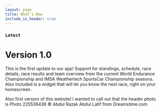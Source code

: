 ```yaml
---
layout: page
title: What's New
include_in_header: true
---
```




### `Latest`
# **Version 1.0**
This is the first update to our app!  Support for standings, schedule, race details, race results and team overview from the current World Endurance Championship and IMSA Weathertech SportsCar Championship seasons. Also included is a widget that will let you know the next race, right on your homescreen.

Also first version of this website!  I wanted to call out that the header photo is Photo 225536436 © Abdul Razak Abdul Latif from Dreamstime.com

<br>